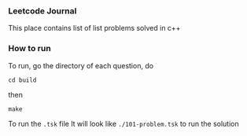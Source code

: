 ### Leetcode Journal
This place contains list of list problems solved in c++

### How to run
To run, go the directory of each question, do 
```
cd build
```
then 
```
make 
```
To run the `.tsk` file
It will look like 
`./101-problem.tsk`
to run the solution
